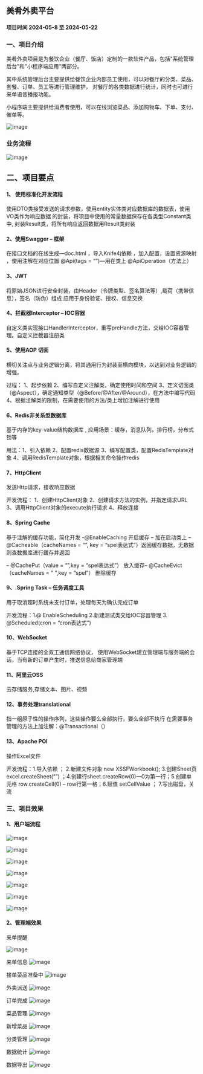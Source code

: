 <h2>美肴外卖平台</h2>
<h4>项目时间 2024-05-8 至 2024-05-22</h4>
<h3>一、项目介绍</h3>
美肴外卖项目是为餐饮企业（餐厅、饭店）定制的一款软件产品，包括"系统管理后台"和"小程序端应用"两部分。

其中系统管理后台主要提供给餐饮企业内部员工使用，可以对餐厅的分类、菜品、套餐、订单、员工等进行管理维护，
对餐厅的各类数据进行统计，同时也可进行来单语音播报功能。

小程序端主要提供给消费者使用，可以在线浏览菜品、添加购物车、下单、支付、催单等。

![image](https://github.com/hbaiqiao/sky-take-out/assets/79921484/adb1f5ce-8497-413c-b32b-6e4f38f8aa43)

<h3>业务流程</h3>

![image](https://github.com/hbaiqiao/sky-take-out/assets/79921484/206e91ca-1bdc-463a-a554-d2ab86bef8ad)

<h2>二、项目要点</h2>
<h4>1、 使用标准化开发流程</h4>

使用DTO类接受发送的请求参数，使用entity实体类对应数据库的数据表，使用VO类作为响应数据
的封装，将项目中使用的常量数据保存在各类型Constant类中, 封装Result类，将所有响应返回数据用Result类封装


<h4>2、使用Swagger – 框架</h4>

在接口文档的在线生成—doc.html ，导入Knife4j依赖 ，加入配置，设置资源映射 ，使用注解在对应位置
@Api(tags = “”)—用在类上
@ApiOperation（方法上）


<h4>3、JWT</h4>

将原始JSON进行安全封装，由Header（令牌类型、签名算法等）,载荷（携带信息），签名（防伪）组成  应用于身份验证、授权、信息交换


<h4>4、拦截器Interceptor – IOC容器</h4>

自定义类实现接口HandlerInterceptor，重写preHandle方法，交给IOC容器管理。自定义拦截器注册类


<h4>5、使用AOP 切面</h4>
横切关注点与业务逻辑分离，将其通用行为封装至横向模块，以达到对业务逻辑的增强。

过程： 1、起步依赖 2、编写自定义注解类，确定使用时间和空间 3、定义切面类（@Aspect），确定通知类型（@Before/@After/@Around），在方法中编写代码 4、根据注解类的限制，在需要使用的方法/类上增加注解进行使用



<h4>6、Redis非关系型数据库</h4>

基于内存的key-value结构数据库 , 应用场景：缓存，消息队列，排行榜，分布式锁等

用法：1、引入依赖 2、配置redis数据源 3、编写配置类，配置RedisTemplate对象 4、调用RedisTemplate对象，根据相关命令操作redis


<h4>7、HttpClient</h4>

发送Http请求，接收响应数据

 开发流程： 1、创建HttpClient对象 2、创建请求方法的实例，并指定请求URL 3、调用HttpClient对象的execute执行请求 4、释放连接
 

 <h4>8、Spring Cache</h4>
 基于注解的缓存功能，简化开发
-@EnableCaching 开启缓存 – 加在启动类上  – @Cacheable（cacheNames = “”, key = “spel表达式”）返回缓存数据，无数据则查数据库进行缓存并返回 

– @CachePut（value = “”,key = “spel表达式”） 放入缓存– @CacheEvict（cacheNames = " ",key = “spel”） 删除缓存


<h4>9、.Spring Task – 任务调度工具</h4>

用于取消超时系统未支付订单，处理每天为确认完成订单

开发流程：1.@ EnableScheduling 2.新建测试类交给IOC容器管理 3. @Scheduled(cron = “cron表达式”)


<h4>10、WebSocket</h4>

基于TCP连接的全双工通信网络协议， 使用WebSocket建立管理端与服务端的会话，当有新的订单产生时，推送信息给商家管理端


<h4>11、阿里云OSS</h4>
云存储服务,存储文本、图片、视频


<h4>12、事务处理translational</h4>
指一组原子性的操作序列，这些操作要么全部执行，要么全部不执行
在需要事务管理的方法上加注解：@Transactional（）


<h4>13、Apache POI</h4>

操作Excel文件

开发流程：1.导入依赖 ； 2.新建文件对象 new XSSFWorkbook();  3.创建Sheet页 excel.createSheet(“”) ；4.创建行sheet.createRow(0)—0为第一行；5.创建单元格 row.createCell(0) – row行第一格；6.赋值 setCellValue ； 7.写出磁盘，关流


<h3>三、项目效果</h3>
<h4>1、用户端流程</h4>

![image](https://github.com/hbaiqiao/sky-take-out/assets/79921484/12b6e9d0-5fea-4153-baa3-684e9ba8129f)

![image](https://github.com/hbaiqiao/sky-take-out/assets/79921484/6f0f66ef-080f-44a9-bcc7-9a3bc358b896)

![image](https://github.com/hbaiqiao/sky-take-out/assets/79921484/2be04bdf-0b06-4d4f-9553-ccb1004ffe74)

![image](https://github.com/hbaiqiao/sky-take-out/assets/79921484/50824910-97b9-4024-b805-dd2abc0cdbe1)

![image](https://github.com/hbaiqiao/sky-take-out/assets/79921484/381107d2-f563-4720-bed9-d62603c2c3dc)

![image](https://github.com/hbaiqiao/sky-take-out/assets/79921484/a0b889da-e4fd-440e-b8af-d00b8c4825b5)

![image](https://github.com/hbaiqiao/sky-take-out/assets/79921484/69800a67-bb5e-4f5c-8403-1c7b9ed041e3)

<h4>2、管理端效果</h4>
来单提醒

![image](https://github.com/hbaiqiao/sky-take-out/assets/79921484/eba84d5f-9722-4baf-9dba-bc2c1f4b8fe4)

来单信息
![image](https://github.com/hbaiqiao/sky-take-out/assets/79921484/300aaff9-0f8d-42dc-99b3-ec080084c33e)

接单菜品准备中
![image](https://github.com/hbaiqiao/sky-take-out/assets/79921484/76042b6d-b7e3-433d-8fb5-c7b13da9fca5)

外卖派送
![image](https://github.com/hbaiqiao/sky-take-out/assets/79921484/1a69284c-f251-4354-9d33-5fc497da5409)

订单完成
![image](https://github.com/hbaiqiao/sky-take-out/assets/79921484/fe161b43-cf67-434e-a0d6-ba396278888e)

菜品管理
![image](https://github.com/hbaiqiao/sky-take-out/assets/79921484/c1a09f0e-c84c-44e3-8f6f-19767527f11e)

新增菜品
![image](https://github.com/hbaiqiao/sky-take-out/assets/79921484/474297aa-8289-42b7-b5d1-40b39b25a24a)

分类管理
![image](https://github.com/hbaiqiao/sky-take-out/assets/79921484/11285fb7-3040-4bdd-8266-c626f0a8100b)

数据统计
![image](https://github.com/hbaiqiao/sky-take-out/assets/79921484/e1900c80-38b9-44a3-98d5-886ff0d85bf4)

数据导出
![image](https://github.com/hbaiqiao/sky-take-out/assets/79921484/20f0dedb-3fde-4377-80c6-58edcdf3aeda)










